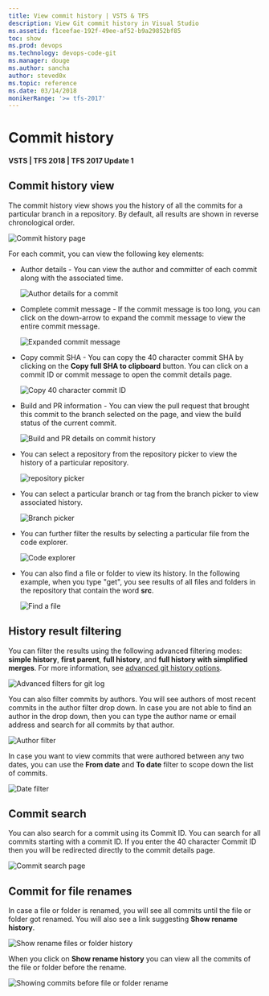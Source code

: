 ```yaml
---
title: View commit history | VSTS & TFS
description: View Git commit history in Visual Studio
ms.assetid: f1ceefae-192f-49ee-af52-b9a29852bf85
toc: show
ms.prod: devops
ms.technology: devops-code-git 
ms.manager: douge
ms.author: sancha
author: steved0x
ms.topic: reference
ms.date: 03/14/2018
monikerRange: '>= tfs-2017'
---
```



# Commit history

#### VSTS | TFS 2018 | TFS 2017 Update 1

## Commit history view

The commit history view shows you the history of all the commits for a particular branch in a repository. By default, all results are shown in reverse chronological order. 
 
![Commit history page](_img/commit-history/1-CommitHistory.png)

For each commit, you can view the following key elements:

* Author details - You can view the author and committer of each commit along with the associated time. 

    ![Author details for a commit](_img/commit-history/2-AuthorDetails.png)

* Complete commit message - If the commit message is too long, you can click on the down-arrow to expand the commit message to view the entire commit message. 

    ![Expanded commit message](_img/commit-history/3-CommitMessage.png)
	
* Copy commit SHA - You can copy the 40 character commit SHA by clicking on the **Copy full SHA to clipboard** button. You can click on a commit ID or commit message to open the commit details page.
	
    ![Copy 40 character commit ID](_img/commit-history/4-CopyCommitSHA.png)	
	
* Build and PR information - You can view the pull request that brought this commit to the branch selected on the page, and view the build status of the current commit.

    ![Build and PR details on commit history](_img/commit-history/5-BuildandPRInfo.png)

* You can select a repository from the repository picker to view the history of a particular repository.

    ![repository picker](_img/commit-history/6-RepoPicker.png)

* You can select a particular branch or tag from the branch picker to view associated history.

    ![Branch picker](_img/commit-history/7-BranchPicker.png)

* You can further filter the results by selecting a particular file from the code explorer. 

    ![Code explorer](_img/commit-history/8-CodeExplorer.png)

* You can also find a file or folder to view its history. In the following example, when you type "get", you see results of all files and folders in the repository that contain the word **src**.

    ![Find a file](_img/commit-history/9-FindaFile.png)


## History result filtering

You can filter the results using the following advanced filtering modes: **simple history**, **first parent**, **full history**, and **full history with simplified merges**. For more information, see [advanced git history options](https://git-scm.com/book/en/v2/Git-Basics-Viewing-the-Commit-History).

![Advanced filters for git log](_img/commit-history/10-AdvancedFilter.png)

You can also filter commits by authors. You will see authors of most recent commits in the author filter drop down. In case you are not able to find an author in the drop down, then you can type the author name or email address and search for all commits by that author.

![Author filter](_img/commit-history/11-AuthorFilter.png)

In case you want to view commits that were authored between any two dates, you can use the **From date** and **To date** filter to scope down the list of commits.

![Date filter](_img/commit-history/12-DateFilter.png)

## Commit search

You can also search for a commit using its Commit ID. You can search for all commits starting with a commit ID. If you enter the 40 character Commit ID then you will be redirected directly to the commit details page.

![Commit search page](_img/commit-history/13-SearchCommit.png)

## Commit for file renames

In case a file or folder is renamed, you will see all commits until the file or folder got renamed. You will also see a link suggesting **Show rename history**. 

![Show rename files or folder history](_img/commit-history/renamefiles.png)

When you click on **Show rename history** you can view all the commits of the file or folder before the rename.

![Showing commits before file or folder rename](_img/commit-history/Showrenamefiles.png)





